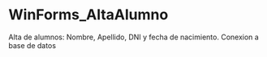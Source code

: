 # WinForms_AltaAlumno
Alta de alumnos: Nombre, Apellido, DNI y fecha de nacimiento. Conexion a base de datos
